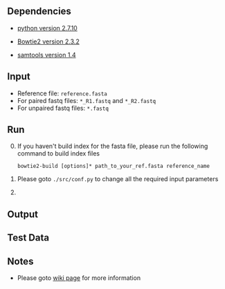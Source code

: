## Dependencies
* [python version 2.7.10](https://www.python.org/downloads/)

* [Bowtie2 version 2.3.2](https://sourceforge.net/projects/bowtie-bio/files/bowtie2/)

* [samtools version 1.4](https://sourceforge.net/projects/samtools/files/)

## Input
* Reference file: `reference.fasta`
* For paired fastq files: `*_R1.fastq` and `*_R2.fastq` 
* For unpaired fastq files: `*.fastq`

## Run
0. If you haven't build index for the fasta file, please run the following command to build index files
    
    ```
    bowtie2-build [options]* path_to_your_ref.fasta reference_name
    ```
    
1. Please goto `./src/conf.py` to change all the required input parameters
2. 

## Output


## Test Data


## Notes
* Please goto [wiki page](https://github.com/RyogaLi/PPS/wiki) for more information